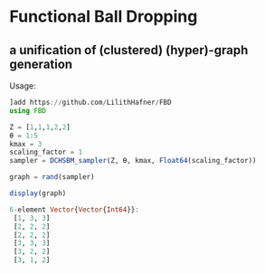 # Functional Ball Dropping

## a unification of (clustered) (hyper)-graph generation

Usage:

```jl
]add https://github.com/LilithHafner/FBD
using FBD

Z = [1,1,1,2,2]
θ = 1:5
kmax = 3
scaling_factor = 1
sampler = DCHSBM_sampler(Z, θ, kmax, Float64(scaling_factor))

graph = rand(sampler)

display(graph)
```

```jl
6-element Vector{Vector{Int64}}:
 [1, 3, 3]
 [2, 2, 2]
 [2, 2, 2]
 [3, 3, 3]
 [3, 2, 2]
 [3, 1, 2]
```
